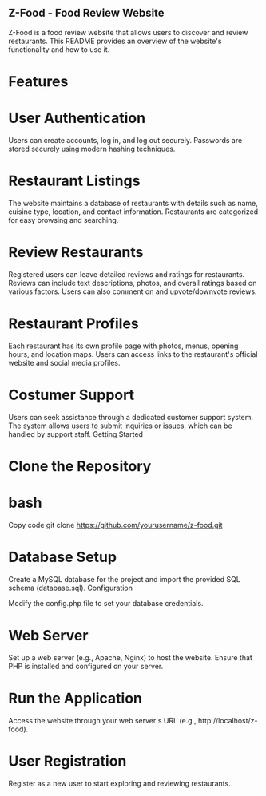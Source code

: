 
## Z-Food - Food Review Website

Z-Food is a food review website that allows users to discover and review restaurants. This README provides an overview of the website's functionality and how to use it.

# Features

# User Authentication


Users can create accounts, log in, and log out securely.
Passwords are stored securely using modern hashing techniques.

# Restaurant Listings

The website maintains a database of restaurants with details such as name, cuisine type, location, and contact information.
Restaurants are categorized for easy browsing and searching.

# Review Restaurants


Registered users can leave detailed reviews and ratings for restaurants.
Reviews can include text descriptions, photos, and overall ratings based on various factors.
Users can also comment on and upvote/downvote reviews.

# Restaurant Profiles


Each restaurant has its own profile page with photos, menus, opening hours, and location maps.
Users can access links to the restaurant's official website and social media profiles.

# Costumer Support


Users can seek assistance through a dedicated customer support system.
The system allows users to submit inquiries or issues, which can be handled by support staff.
Getting Started

# Clone the Repository


# bash
Copy code
git clone https://github.com/yourusername/z-food.git

# Database Setup


Create a MySQL database for the project and import the provided SQL schema (database.sql).
Configuration

Modify the config.php file to set your database credentials.

# Web Server


Set up a web server (e.g., Apache, Nginx) to host the website.
Ensure that PHP is installed and configured on your server.

# Run the Application


Access the website through your web server's URL (e.g., http://localhost/z-food).

# User Registration


Register as a new user to start exploring and reviewing restaurants.
